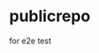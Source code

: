 # publicrepo
for e2e test






















































































































































































































































































































































































































































































































































































































































































































































































































































































































































































































































































































































































































































































































































































































































































































































































































































































































































































































































































































































































































































































































































































































































































































